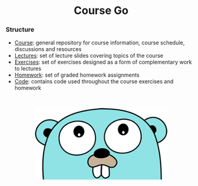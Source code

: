 <h1 align="center">Course Go</h1>

### Structure

- [Course](https://github.com/course-go/course): general repository for course information, course schedule, discussions and resources
- [Lectures](https://github.com/course-go/lectures): set of lecture slides covering topics of the course
- [Exercises](https://github.com/course-go/exercises): set of exercises designed as a form of complementary work to lectures
- [Homework](https://github.com/course-go/homework): set of graded homework assignments
- [Code](https://github.com/course-go/code): contains code used throughout the course exercises and homework

<br>

<p align="center">
    <img alt="Gopher" src="../assets/gopher-looking-up.png" width="350"/>
</p>
